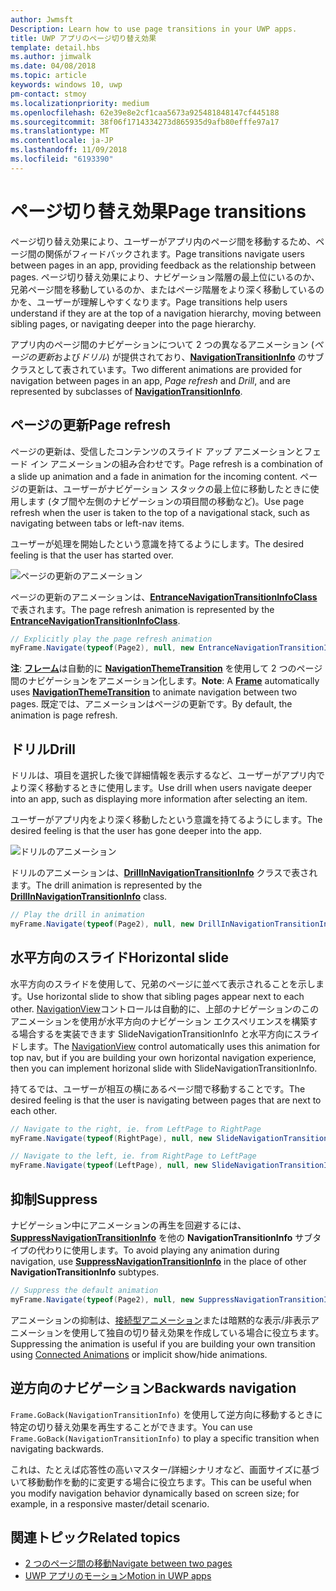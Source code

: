 ```yaml
---
author: Jwmsft
Description: Learn how to use page transitions in your UWP apps.
title: UWP アプリのページ切り替え効果
template: detail.hbs
ms.author: jimwalk
ms.date: 04/08/2018
ms.topic: article
keywords: windows 10, uwp
pm-contact: stmoy
ms.localizationpriority: medium
ms.openlocfilehash: 62e39e8e2cf1caa5673a925481848147cf445188
ms.sourcegitcommit: 38f06f1714334273d865935d9afb80efffe97a17
ms.translationtype: MT
ms.contentlocale: ja-JP
ms.lasthandoff: 11/09/2018
ms.locfileid: "6193390"
---
```

# <a name="page-transitions"></a><span data-ttu-id="73f06-103">ページ切り替え効果</span><span class="sxs-lookup"><span data-stu-id="73f06-103">Page transitions</span></span>

<span data-ttu-id="73f06-104">ページ切り替え効果により、ユーザーがアプリ内のページ間を移動するため、ページ間の関係がフィードバックされます。</span><span class="sxs-lookup"><span data-stu-id="73f06-104">Page transitions navigate users between pages in an app, providing feedback as the relationship between pages.</span></span> <span data-ttu-id="73f06-105">ページ切り替え効果により、ナビゲーション階層の最上位にいるのか、兄弟ページ間を移動しているのか、またはページ階層をより深く移動しているのかを、ユーザーが理解しやすくなります。</span><span class="sxs-lookup"><span data-stu-id="73f06-105">Page transitions help users understand if they are at the top of a navigation hierarchy, moving between sibling pages, or navigating deeper into the page hierarchy.</span></span>

<span data-ttu-id="73f06-106">アプリ内のページ間のナビゲーションについて 2 つの異なるアニメーション (*ページの更新*および*ドリル*) が提供されており、[**NavigationTransitionInfo**](https://docs.microsoft.com/uwp/api/windows.ui.xaml.media.animation.navigationtransitioninfo) のサブクラスとして表されています。</span><span class="sxs-lookup"><span data-stu-id="73f06-106">Two different animations are provided for navigation between pages in an app, *Page refresh* and *Drill*, and are represented by subclasses of [**NavigationTransitionInfo**](https://docs.microsoft.com/uwp/api/windows.ui.xaml.media.animation.navigationtransitioninfo).</span></span>

## <a name="page-refresh"></a><span data-ttu-id="73f06-107">ページの更新</span><span class="sxs-lookup"><span data-stu-id="73f06-107">Page refresh</span></span>

<span data-ttu-id="73f06-108">ページの更新は、受信したコンテンツのスライド アップ アニメーションとフェード イン アニメーションの組み合わせです。</span><span class="sxs-lookup"><span data-stu-id="73f06-108">Page refresh is a combination of a slide up animation and a fade in animation for the incoming content.</span></span> <span data-ttu-id="73f06-109">ページの更新は、ユーザーがナビゲーション スタックの最上位に移動したときに使用します (タブ間や左側のナビゲーションの項目間の移動など)。</span><span class="sxs-lookup"><span data-stu-id="73f06-109">Use page refresh when the user is taken to the top of a navigational stack, such as navigating between tabs or left-nav items.</span></span>

<span data-ttu-id="73f06-110">ユーザーが処理を開始したという意識を持てるようにします。</span><span class="sxs-lookup"><span data-stu-id="73f06-110">The desired feeling is that the user has started over.</span></span>

![ページの更新のアニメーション](images/page-refresh.gif)

<span data-ttu-id="73f06-112">ページの更新のアニメーションは、[**EntranceNavigationTransitionInfoClass**](https://docs.microsoft.com/uwp/api/windows.ui.xaml.media.animation.entrancenavigationtransitioninfo) で表されます。</span><span class="sxs-lookup"><span data-stu-id="73f06-112">The page refresh animation is represented by the [**EntranceNavigationTransitionInfoClass**](https://docs.microsoft.com/uwp/api/windows.ui.xaml.media.animation.entrancenavigationtransitioninfo).</span></span>

```csharp
// Explicitly play the page refresh animation
myFrame.Navigate(typeof(Page2), null, new EntranceNavigationTransitionInfo());

```

<span data-ttu-id="73f06-113">**注**: [**フレーム**](https://docs.microsoft.com/uwp/api/windows.ui.xaml.controls.frame)は自動的に [**NavigationThemeTransition**](https://docs.microsoft.com/uwp/api/windows.ui.xaml.media.animation.navigationthemetransition) を使用して 2 つのページ間のナビゲーションをアニメーション化します。</span><span class="sxs-lookup"><span data-stu-id="73f06-113">**Note**: A [**Frame**](https://docs.microsoft.com/uwp/api/windows.ui.xaml.controls.frame) automatically uses [**NavigationThemeTransition**](https://docs.microsoft.com/uwp/api/windows.ui.xaml.media.animation.navigationthemetransition) to animate navigation between two pages.</span></span> <span data-ttu-id="73f06-114">既定では、アニメーションはページの更新です。</span><span class="sxs-lookup"><span data-stu-id="73f06-114">By default, the animation is page refresh.</span></span>

## <a name="drill"></a><span data-ttu-id="73f06-115">ドリル</span><span class="sxs-lookup"><span data-stu-id="73f06-115">Drill</span></span>

<span data-ttu-id="73f06-116">ドリルは、項目を選択した後で詳細情報を表示するなど、ユーザーがアプリ内でより深く移動するときに使用します。</span><span class="sxs-lookup"><span data-stu-id="73f06-116">Use drill when users navigate deeper into an app, such as displaying more information after selecting an item.</span></span>

<span data-ttu-id="73f06-117">ユーザーがアプリ内をより深く移動したという意識を持てるようにします。</span><span class="sxs-lookup"><span data-stu-id="73f06-117">The desired feeling is that the user has gone deeper into the app.</span></span>

![ドリルのアニメーション](images/drill.gif)

<span data-ttu-id="73f06-119">ドリルのアニメーションは、[**DrillInNavigationTransitionInfo**](https://docs.microsoft.com/uwp/api/windows.ui.xaml.media.animation.drillinnavigationtransitioninfo) クラスで表されます。</span><span class="sxs-lookup"><span data-stu-id="73f06-119">The drill animation is represented by the [**DrillInNavigationTransitionInfo**](https://docs.microsoft.com/uwp/api/windows.ui.xaml.media.animation.drillinnavigationtransitioninfo) class.</span></span>

```csharp
// Play the drill in animation
myFrame.Navigate(typeof(Page2), null, new DrillInNavigationTransitionInfo());
```

## <a name="horizontal-slide"></a><span data-ttu-id="73f06-120">水平方向のスライド</span><span class="sxs-lookup"><span data-stu-id="73f06-120">Horizontal slide</span></span>

<span data-ttu-id="73f06-121">水平方向のスライドを使用して、兄弟のページに並べて表示されることを示します。</span><span class="sxs-lookup"><span data-stu-id="73f06-121">Use horizontal slide to show that sibling pages appear next to each other.</span></span> <span data-ttu-id="73f06-122">[NavigationView](../controls-and-patterns/navigationview.md)コントロールは自動的に、上部のナビゲーションのこのアニメーションを使用が水平方向のナビゲーション エクスペリエンスを構築する場合するを実装できます SlideNavigationTransitionInfo と水平方向にスライドします。</span><span class="sxs-lookup"><span data-stu-id="73f06-122">The [NavigationView](../controls-and-patterns/navigationview.md) control automatically uses this animation for top nav, but if you are building your own horizontal navigation experience, then you can implement horizonal slide with SlideNavigationTransitionInfo.</span></span>

<span data-ttu-id="73f06-123">持てるでは、ユーザーが相互の横にあるページ間で移動することです。</span><span class="sxs-lookup"><span data-stu-id="73f06-123">The desired feeling is that the user is navigating between pages that are next to each other.</span></span> 

```csharp
// Navigate to the right, ie. from LeftPage to RightPage
myFrame.Navigate(typeof(RightPage), null, new SlideNavigationTransitionInfo() { SlideNavigationTransitionEffect.FromRight } );

// Navigate to the left, ie. from RightPage to LeftPage
myFrame.Navigate(typeof(LeftPage), null, new SlideNavigationTransitionInfo() { SlideNavigationTransitionEffect.FromLeft } );
```

## <a name="suppress"></a><span data-ttu-id="73f06-124">抑制</span><span class="sxs-lookup"><span data-stu-id="73f06-124">Suppress</span></span>

<span data-ttu-id="73f06-125">ナビゲーション中にアニメーションの再生を回避するには、[**SuppressNavigationTransitionInfo**](https://docs.microsoft.com/uwp/api/windows.ui.xaml.media.animation.suppressnavigationtransitioninfo) を他の **NavigationTransitionInfo** サブタイプの代わりに使用します。</span><span class="sxs-lookup"><span data-stu-id="73f06-125">To avoid playing any animation during navigation, use [**SuppressNavigationTransitionInfo**](https://docs.microsoft.com/uwp/api/windows.ui.xaml.media.animation.suppressnavigationtransitioninfo) in the place of other **NavigationTransitionInfo** subtypes.</span></span>

```csharp
// Suppress the default animation
myFrame.Navigate(typeof(Page2), null, new SuppressNavigationTransitionInfo());
```

<span data-ttu-id="73f06-126">アニメーションの抑制は、[接続型アニメーション](connected-animation.md)または暗黙的な表示/非表示アニメーションを使用して独自の切り替え効果を作成している場合に役立ちます。</span><span class="sxs-lookup"><span data-stu-id="73f06-126">Suppressing the animation is useful if you are building your own transition using [Connected Animations](connected-animation.md) or implicit show/hide animations.</span></span>

## <a name="backwards-navigation"></a><span data-ttu-id="73f06-127">逆方向のナビゲーション</span><span class="sxs-lookup"><span data-stu-id="73f06-127">Backwards navigation</span></span>

<span data-ttu-id="73f06-128">`Frame.GoBack(NavigationTransitionInfo)` を使用して逆方向に移動するときに特定の切り替え効果を再生することができます。</span><span class="sxs-lookup"><span data-stu-id="73f06-128">You can use `Frame.GoBack(NavigationTransitionInfo)` to play a specific transition when navigating backwards.</span></span>

<span data-ttu-id="73f06-129">これは、たとえば応答性の高いマスター/詳細シナリオなど、画面サイズに基づいて移動動作を動的に変更する場合に役立ちます。</span><span class="sxs-lookup"><span data-stu-id="73f06-129">This can be useful when you modify navigation behavior dynamically based on screen size; for example, in a responsive master/detail scenario.</span></span>

## <a name="related-topics"></a><span data-ttu-id="73f06-130">関連トピック</span><span class="sxs-lookup"><span data-stu-id="73f06-130">Related topics</span></span>

- [<span data-ttu-id="73f06-131">2 つのページ間の移動</span><span class="sxs-lookup"><span data-stu-id="73f06-131">Navigate between two pages</span></span>](../basics/navigate-between-two-pages.md)
- [<span data-ttu-id="73f06-132">UWP アプリのモーション</span><span class="sxs-lookup"><span data-stu-id="73f06-132">Motion in UWP apps</span></span>](index.md)
